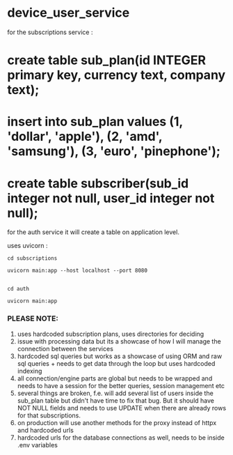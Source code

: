 # device_user_service

for the subscriptions service :

# create table sub_plan(id INTEGER primary key, currency text, company text);

# insert into sub_plan values (1, 'dollar', 'apple'), (2, 'amd', 'samsung'), (3, 'euro', 'pinephone');

# create table subscriber(sub_id integer not null, user_id integer not null);

for the auth service it will create a table on application level.

uses uvicorn :

``` 
cd subscriptions

uvicorn main:app --host localhost --port 8080
```


```

cd auth

uvicorn main:app

````

### PLEASE NOTE:

1. uses hardcoded subscription plans, uses directories for deciding
2. issue with processing data but its a showcase of how I will manage the connection between the services
3. hardcoded sql queries but works as a showcase of using ORM and raw sql queries + needs to get data through the loop but uses hardcoded indexing
4. all connection/engine parts are global but needs to be wrapped and needs to have a session for the better queries, session management etc
5. several things are broken, f.e. will add several list of users inside the sub_plan table but didn't have time to fix that bug. But it should have NOT NULL fields and needs to use UPDATE when there are already rows for that subscriptions.
6. on production will use another methods for the proxy instead of httpx and hardcoded urls
7. hardcoded urls for the database connections as well, needs to be inside .env variables
